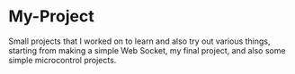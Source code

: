 # My-Project
Small projects that I worked on to learn and also try out various things, starting from making a simple Web Socket, my final project, and also some simple microcontrol projects.
